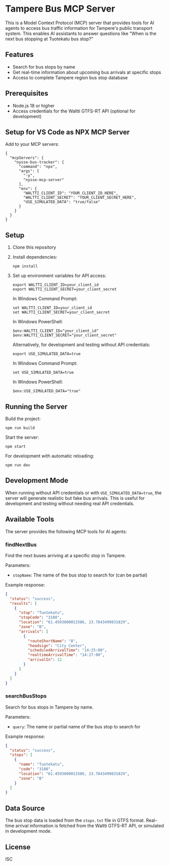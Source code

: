 # Tampere Bus MCP Server

This is a Model Context Protocol (MCP) server that provides tools for AI agents to access bus traffic information for Tampere's public transport system. This enables AI assistants to answer questions like "When is the next bus stopping at Tuotekatu bus stop?"

## Features

- Search for bus stops by name
- Get real-time information about upcoming bus arrivals at specific stops
- Access to complete Tampere region bus stop database

## Prerequisites

- Node.js 18 or higher
- Access credentials for the Waltti GTFS-RT API (optional for development)

## Setup for VS Code as NPX MCP Server

Add to your MCP servers:

```
{
  "mcpServers": {
    "nysse-bus-tracker": {
      "command": "npx",
      "args": [
        "-y",
        "nysse-mcp-server"
      ],
      "env": {
        "WALTTI_CLIENT_ID": "YOUR_CLIENT_ID_HERE",
        "WALTTI_CLIENT_SECRET": "YOUR_CLIENT_SECRET_HERE",
        "USE_SIMULATED_DATA": "true/false"
      }
    }
  }
}
```

## Setup

1. Clone this repository
2. Install dependencies:
   ```
   npm install
   ```
3. Set up environment variables for API access:
   ```
   export WALTTI_CLIENT_ID=your_client_id
   export WALTTI_CLIENT_SECRET=your_client_secret
   ```
   
   In Windows Command Prompt:
   ```
   set WALTTI_CLIENT_ID=your_client_id
   set WALTTI_CLIENT_SECRET=your_client_secret
   ```
   
   In Windows PowerShell:
   ```
   $env:WALTTI_CLIENT_ID="your_client_id"
   $env:WALTTI_CLIENT_SECRET="your_client_secret"
   ```

   Alternatively, for development and testing without API credentials:
   ```
   export USE_SIMULATED_DATA=true
   ```
   
   In Windows Command Prompt:
   ```
   set USE_SIMULATED_DATA=true
   ```
   
   In Windows PowerShell:
   ```
   $env:USE_SIMULATED_DATA="true"
   ```

## Running the Server

Build the project:
```
npm run build
```

Start the server:
```
npm start
```

For development with automatic reloading:
```
npm run dev
```

## Development Mode

When running without API credentials or with `USE_SIMULATED_DATA=true`, the server will generate realistic but fake bus arrivals. This is useful for development and testing without needing real API credentials.

## Available Tools

The server provides the following MCP tools for AI agents:

### findNextBus

Find the next buses arriving at a specific stop in Tampere.

Parameters:
- `stopName`: The name of the bus stop to search for (can be partial)

Example response:
```json
{
  "status": "success",
  "results": [
    {
      "stop": "Tuotekatu",
      "stopCode": "3108",
      "location": "61.4593600013386, 23.7843499831829",
      "zone": "B",
      "arrivals": [
        {
          "routeShortName": "8",
          "headsign": "City Center",
          "scheduledArrivalTime": "14:25:00",
          "realtimeArrivalTime": "14:27:00",
          "arrivalIn": 12
        }
      ]
    }
  ]
}
```

### searchBusStops

Search for bus stops in Tampere by name.

Parameters:
- `query`: The name or partial name of the bus stop to search for

Example response:
```json
{
  "status": "success",
  "stops": [
    {
      "name": "Tuotekatu",
      "code": "3108",
      "location": "61.4593600013386, 23.7843499831829",
      "zone": "B"
    }
  ]
}
```

## Data Source

The bus stop data is loaded from the `stops.txt` file in GTFS format.
Real-time arrival information is fetched from the Waltti GTFS-RT API, or simulated in development mode.

## License

ISC
